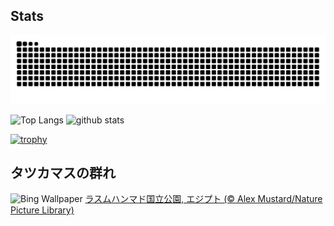 ## Stats
<picture>
  <source media="(prefers-color-scheme: dark)" srcset="https://raw.githubusercontent.com/ba230t/ba230t/output/github-contribution-grid-snake-dark.svg">
  <source media="(prefers-color-scheme: light)" srcset="https://raw.githubusercontent.com/ba230t/ba230t/output/github-contribution-grid-snake.svg">
  <img alt="github contribution grid snake animation" src="https://raw.githubusercontent.com/ba230t/ba230t/output/github-contribution-grid-snake.svg">
</picture>

<p align="left">
  <img alt="Top Langs" height="150px" src="https://github-readme-stats.vercel.app/api/top-langs/?username=ba230t&layout=compact&theme=transparent" />
  <img alt="github stats" height="150px" src="https://github-readme-stats.vercel.app/api?username=ba230t&theme=transparent" />
</p>

[![trophy](https://github-profile-trophy.vercel.app/?username=ba230t&theme=transparent&column=7)](https://github.com/ryo-ma/github-profile-trophy)


<!-- Bing Wallpaper Start -->
## タツカマスの群れ
![Bing Wallpaper](https://www.bing.com/th?id=OHR.BlackfinBarracuda_JA-JP9849559763_1920x1080.jpg&rf=LaDigue_1920x1080.jpg&pid=hp)
[ラスムハンマド国立公園, エジプト (© Alex Mustard/Nature Picture Library)](https://www.bing.com/search?q=%E3%82%BF%E3%83%84%E3%82%AB%E3%83%9E%E3%82%B9&form=hpcapt&filters=HpDate%3a%2220250726_1500%22)
<!-- Bing Wallpaper End -->
